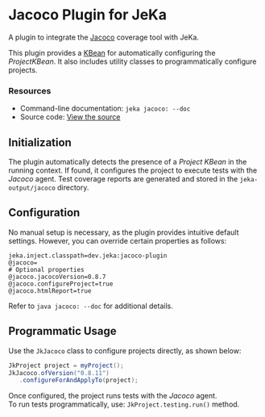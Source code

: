 # Jacoco Plugin for JeKa

A plugin to integrate the [Jacoco](https://www.eclemma.org/jacoco) coverage tool with JeKa.

This plugin provides a [KBean](src/dev/jeka/plugins/jacoco/JacocoKBean.java) for automatically configuring the *ProjectKBean*.
It also includes utility classes to programmatically configure projects.

### Resources

- Command-line documentation: `jeka jacoco: --doc`
- Source code: [View the source](src/dev/jeka/plugins/jacoco/JacocoKBean.java)

## Initialization

The plugin automatically detects the presence of a *Project KBean* in the running context.
If found, it configures the project to execute tests with the *Jacoco* agent.
Test coverage reports are generated and stored in the `jeka-output/jacoco` directory.

## Configuration

No manual setup is necessary, as the plugin provides intuitive default settings.
However, you can override certain properties as follows:

```properties
jeka.inject.classpath=dev.jeka:jacoco-plugin
@jacoco=
# Optional properties
@jacoco.jacocoVersion=0.8.7
@jacoco.configureProject=true
@jacoco.htmlReport=true
```

Refer to `java jacoco: --doc` for additional details.

## Programmatic Usage

Use the `JkJacoco` class to configure projects directly, as shown below:

```java
JkProject project = myProject();
JkJacoco.ofVersion("0.8.11")
   .configureForAndApplyTo(project);
```

Once configured, the project runs tests with the *Jacoco* agent.  
To run tests programmatically, use: `JkProject.testing.run()` method.